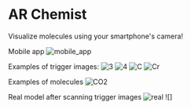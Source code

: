 # AR Chemist
Visualize molecules using your smartphone's camera!

Mobile app
![mobile_app](https://gitlab.com/paczos/ar-chemist/-/raw/master/Assets/GoogleARCore/Scenarios/AugmentedImage/Images/screen.png)

Examples of trigger images:
![3](https://gitlab.com/paczos/ar-chemist/-/raw/master/Assets/GoogleARCore/Scenarios/AugmentedImage/Images/3.jpg)
![4](https://gitlab.com/paczos/ar-chemist/-/raw/master/Assets/GoogleARCore/Scenarios/AugmentedImage/Images/4.jpg)
![C](https://gitlab.com/paczos/ar-chemist/-/raw/master/Assets/GoogleARCore/Scenarios/AugmentedImage/Images/C.jpg)
![Cr](https://gitlab.com/paczos/ar-chemist/-/raw/master/Assets/GoogleARCore/Scenarios/AugmentedImage/Images/Cl.jpg)

Examples of molecules
![CO2](https://gitlab.com/paczos/ar-chemist/-/raw/master/Assets/GoogleARCore/Scenarios/AugmentedImage/Images/CO2.png)

Real model after scanning trigger images
![real](https://gitlab.com/paczos/ar-chemist/-/raw/master/Assets/GoogleARCore/Scenarios/AugmentedImage/Images/real_image.jpg)
![]
